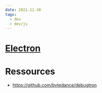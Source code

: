 ```yaml
---
date: 2021-11-30
tags:
  - dev
  - dev/js
---
```


# [Electron](https://github.com/electron/electron)

# Ressources
- https://github.com/bytedance/debugtron
